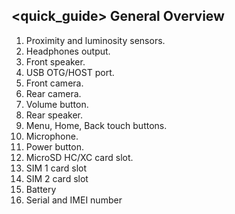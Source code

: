 ## <quick_guide> General Overview
1. Proximity and luminosity sensors.
2. Headphones output.
3. Front speaker.
4. USB OTG/HOST port.
5. Front camera.
6. Rear camera. 
7. Volume button. 
8. Rear speaker. 
9. Menu, Home, Back touch buttons. 
9. Microphone. 
10. Power button. 
11. MicroSD HC/XC card slot. 
12. SIM 1 card slot 
13. SIM 2 card slot 
14. Battery 
15. Serial and IMEI number
